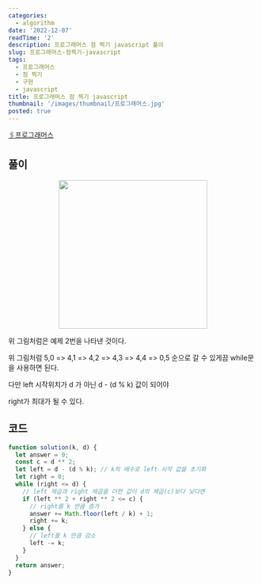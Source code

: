 ```yaml
---
categories:
  - algorithm
date: '2022-12-07'
readTime: '2'
description: 프로그래머스 점 찍기 javascript 풀이
slug: 프로그래머스-점찍기-javascript
tags:
  - 프로그래머스
  - 점 찍기
  - 구현
  - javascript
title: 프로그래머스 점 찍기 javascript
thumbnail: '/images/thumbnail/프로그래머스.jpg'
posted: true
---
```


[🖇️프로그래머스](https://school.programmers.co.kr/learn/courses/30/lessons/140107)

## 풀이

<p style=" display: flex; justify-content: center;">
    <img src="/images/post/점찍기.png" style=" width: 300px; ">
</p>

위 그림처럼은 예제 2번을 나타낸 것이다.

위 그림처럼 5,0 => 4,1 => 4,2 => 4,3 => 4,4 => 0,5 순으로 갈 수 있게끔
while문을 사용하면 된다.

다만 left 시작위치가 d 가 아닌 d - (d % k) 값이 되어야

right가 최대가 될 수 있다.

## 코드

```javascript
function solution(k, d) {
  let answer = 0;
  const c = d ** 2;
  let left = d - (d % k); // k의 배수로 left 시작 값을 초기화
  let right = 0;
  while (right <= d) {
    // left 제곱과 right 제곱을 더한 값이 d의 제곱(c)보다 낮다면
    if (left ** 2 + right ** 2 <= c) {
      // right를 k 만큼 증가
      answer += Math.floor(left / k) + 1;
      right += k;
    } else {
      // left를 k 만큼 감소
      left -= k;
    }
  }
  return answer;
}
```
